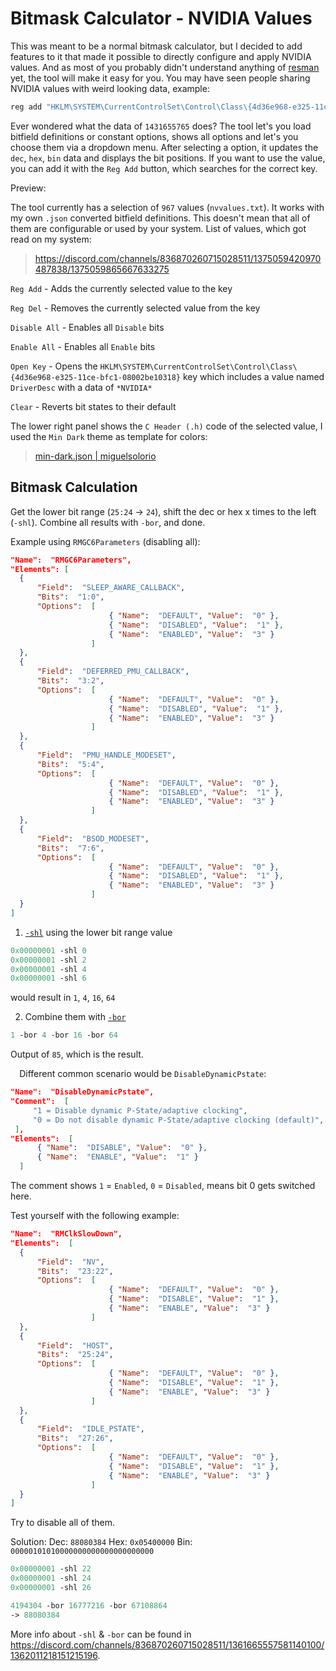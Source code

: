 # Bitmask Calculator - NVIDIA Values

This was meant to be a normal bitmask calculator, but I decided to add features to it that made it possible to directly configure and apply NVIDIA values. And as most of you probably didn't understand anything of [resman](https://discord.com/channels/836870260715028511/1349023856001548338) yet, the tool will make it easy for you. You may have seen people sharing NVIDIA values with weird looking data, example:
```bat
reg add "HKLM\SYSTEM\CurrentControlSet\Control\Class\{4d36e968-e325-11ce-bfc1-08002be10318}\0001" /v RMElcg /t REG_DWORD /d 1431655765 /f
```
Ever wondered what the data of `1431655765` does? The tool let's you load bitfield definitions or constant options, shows all options and let's you choose them via a dropdown menu. After selecting a option, it updates the `dec`, `hex`, `bin` data and displays the bit positions. If you want to use the value, you can add it with the `Reg Add` button, which searches for the correct key.

Preview:

The tool currently has a selection of `967` values (`nvvalues.txt`). It works with my own `.json` converted bitfield definitions. This doesn't mean that all of them are configurable or used by your system. List of values, which got read on my system:
> https://discord.com/channels/836870260715028511/1375059420970487838/1375059865667633275

`Reg Add` - Adds the currently selected value to the key

`Reg Del` - Removes the currently selected value from the key

`Disable All` - Enables all `Disable` bits

`Enable All` - Enables all `Enable` bits

`Open Key` - Opens the `HKLM\SYSTEM\CurrentControlSet\Control\Class\{4d36e968-e325-11ce-bfc1-08002be10318}` key which includes a value named `DriverDesc` with a data of `*NVIDIA*`

`Clear` - Reverts bit states to their default

The lower right panel shows the `C Header (.h)` code of the selected value, I used the `Min Dark` theme as template for colors:
> [min-dark.json | miguelsolorio](https://github.com/miguelsolorio/min-theme/blob/master/themes/min-dark.json)

## Bitmask Calculation

Get the lower bit range (`25:24` -> `24`), shift the dec or hex x times to the left (`-shl`). Combine all results with `-bor`, and done.

Example using `RMGC6Parameters` (disabling all):
```json
"Name":  "RMGC6Parameters",
"Elements": [
  {
      "Field":  "SLEEP_AWARE_CALLBACK",
      "Bits":  "1:0",
      "Options":  [
                      { "Name":  "DEFAULT", "Value":  "0" },
                      { "Name":  "DISABLED", "Value":  "1" },
                      { "Name":  "ENABLED", "Value":  "3" }
                  ]
  },
  {
      "Field":  "DEFERRED_PMU_CALLBACK",
      "Bits":  "3:2",
      "Options":  [
                      { "Name":  "DEFAULT", "Value":  "0" },
                      { "Name":  "DISABLED", "Value":  "1" },
                      { "Name":  "ENABLED", "Value":  "3" }
                  ]
  },
  {
      "Field":  "PMU_HANDLE_MODESET",
      "Bits":  "5:4",
      "Options":  [
                      { "Name":  "DEFAULT", "Value":  "0" },
                      { "Name":  "DISABLED", "Value":  "1" },
                      { "Name":  "ENABLED", "Value":  "3" }
                  ]
  },
  {
      "Field":  "BSOD_MODESET",
      "Bits":  "7:6",
      "Options":  [
                      { "Name":  "DEFAULT", "Value":  "0" },
                      { "Name":  "DISABLED", "Value":  "1" },
                      { "Name":  "ENABLED", "Value":  "3" }
                  ]
  }
]
```
1. [`-shl`](https://discord.com/channels/836870260715028511/1361665557581140100/1362011539787481302) using the lower bit range value
```ps
0x00000001 -shl 0
0x00000001 -shl 2
0x00000001 -shl 4
0x00000001 -shl 6
```
would result in `1`, `4`, `16`, `64`

2. Combine them with [`-bor`](https://discord.com/channels/836870260715028511/1361665557581140100/1362011218151215196)
```ps
1 -bor 4 -bor 16 -bor 64
```
Output of `85`, which is the result.

⠀
Different common scenario would be `DisableDynamicPstate`:
```json
"Name":  "DisableDynamicPstate",
"Comment":  [
     "1 = Disable dynamic P-State/adaptive clocking",
     "0 = Do not disable dynamic P-State/adaptive clocking (default)",
 ],
"Elements":  [
      { "Name":  "DISABLE", "Value":  "0" },
      { "Name":  "ENABLE", "Value":  "1" }
  ]
```
The comment shows `1` = `Enabled`, `0` = `Disabled`, means bit 0 gets switched here.

Test yourself with the following example:
```json
"Name":  "RMClkSlowDown",
"Elements":  [
  {
      "Field":  "NV",
      "Bits":  "23:22",
      "Options":  [
                      { "Name":  "DEFAULT", "Value":  "0" },
                      { "Name":  "DISABLE", "Value":  "1" },
                      { "Name":  "ENABLE", "Value":  "3" }
                  ]
  },
  {
      "Field":  "HOST",
      "Bits":  "25:24",
      "Options":  [
                      { "Name":  "DEFAULT", "Value":  "0" },
                      { "Name":  "DISABLE", "Value":  "1" },
                      { "Name":  "ENABLE", "Value":  "3" }
                  ]
  },
  {
      "Field":  "IDLE_PSTATE",
      "Bits":  "27:26",
      "Options":  [
                      { "Name":  "DEFAULT", "Value":  "0" },
                      { "Name":  "DISABLE", "Value":  "1" },
                      { "Name":  "ENABLE", "Value":  "3" }
                  ]
  }
]
```
Try to disable all of them.

Solution:
Dec: `88080384`
Hex: `0x05400000`
Bin: `00000101010000000000000000000000`

```ps
0x00000001 -shl 22
0x00000001 -shl 24
0x00000001 -shl 26
```
```ps
4194304 -bor 16777216 -bor 67108864
-> 88080384
```
More info about `-shl` & `-bor` can be found in https://discord.com/channels/836870260715028511/1361665557581140100/1362011218151215196.
